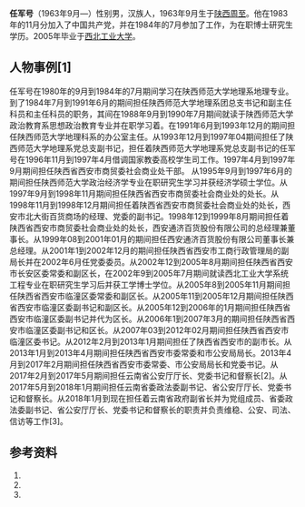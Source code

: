 **任军号**（1963年9月—）性别男，汉族人，1963年9月生于[陕西](https://zh.wikipedia.org/wiki/陕西 "wikilink")[周至](https://zh.wikipedia.org/wiki/周至 "wikilink")。他在1983年的11月分加入了中国共产党，并在1984年的7月参加了工作，为在职博士研究生学历。2005年毕业于[西北工业大学](../Page/西北工业大学.md "wikilink")。

## 人物事例\[1\]

任军号在1980年的9月到1984年的7月期间学习在陕西师范大学地理系地理专业。到了1984年7月到1991年6月的期间担任陕西师范大学地理系团总支书记和副主任科员和主任科员的职务，其间在1988年9月到1990年7月期间就读于陕西师范大学政治教育系思想政治教育专业并在职学习着。在1991年6月到1993年12月的期间担任陕西师范大学地理科系的办公室主任。从1993年12月到1997年04期间担任了陕西师范大学地理系党总支副书记，担任着陕西师范大学地理系党总支副书记的任军号在1996年11月到1997年4月借调国家教委高校学生司工作。1997年4月到1997年9月期间担任陕西省西安市商贸委社会商业处干部。 从1995年9月到1997年6月的期间担任陕西师范大学政治经济学专业在职研究生学习并获经济学硕士学位。从1997年9月到1998年11月期间担任陕西省西安市商贸委社会商业处的处长。从1998年11月到1998年12月期间担任着陕西省西安市商贸委社会商业处的处长，西安市北大街百货商场的经理、党委的副书记。1998年12到1999年8月期间担任着陕西省西安市商贸委社会商业处的处长，西安通济百货股份有限公司的总经理兼董事长。从1999年08到2001年01月的期间担任西安通济百货股份有限公司董事长兼总经理。从2001年1到2002年12月的期间担任陕西省西安市工商行政管理局的副局长并在2002年6月任党委委员。从2002年12到2005年8月期间担任陕西省西安市长安区委常委和副区长，在2002年9到2005年7月期间就读西北工业大学系统工程专业在职研究生学习后并获工学博士学位。从2005年8到2005年11月期间担任陕西省西安市临潼区委常委和副区长。从2005年11到2005年12月期间担任陕西省西安市临潼区委副书记和副区长。从2005年12到2006年的1月期间担任陕西省西安市临潼区委副书记并代为区长。从2006年1到2007年3月的期间担任陕西省西安市临潼区委副书记和区长。从2007年03到2012年02月期间担任陕西省西安市临潼区委书记。从2012年2月到2013年1月期间担任了陕西省西安市的副市长。从2013年1月到2013年4月期间担任陕西省西安市委常委和市公安局局长。2013年4月到2017年2月期间担任陕西省西安市委常委、市公安局局长和党委书记。从2017年2月到2017年5月期间担任云南省公安厅厅长、党委书记和督察长\[2\]。从2017年5月到2018年1月期间担任云南省委政法委副书记、省公安厅厅长、党委书记和督察长。从2018年1月到现在担任着云南省政府副省长并为党组成员、省委政法委副书记、省公安厅厅长、党委书记和督察长的职责并负责维稳、公安、司法、信访等工作\[3\]。

## 参考资料

1.
2.
3.